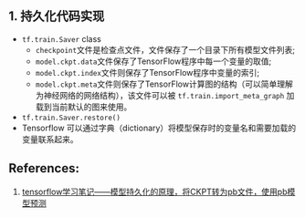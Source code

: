 
## 1. 持久化代码实现
* `tf.train.Saver` class
    * `checkpoint`文件是检查点文件，文件保存了一个目录下所有模型文件列表;
    * `model.ckpt.data`文件保存了TensorFlow程序中每一个变量的取值;
    * `model.ckpt.index`文件则保存了TensorFlow程序中变量的索引;
    * `model.ckpt.meta`文件则保存了TensorFlow计算图的结构（可以简单理解为神经网络的网络结构），该文件可以被 `tf.train.import_meta_graph` 加载到当前默认的图来使用。
* `tf.train.Saver.restore()`
* Tensorflow 可以通过字典（dictionary）将模型保存时的变量名和需要加载的变量联系起来。

## References:
1. [tensorflow学习笔记——模型持久化的原理，将CKPT转为pb文件，使用pb模型预测](https://www.cnblogs.com/wj-1314/p/11289619.html)     
